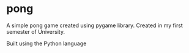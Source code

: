 # pong

A simple pong game created using pygame library. Created in my first semester of University.

Built using the Python language

